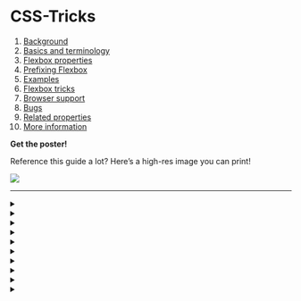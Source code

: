 # CSS-Tricks

1. [Background](broken-reference)
2. [Basics and terminology](broken-reference)
3. [Flexbox properties](broken-reference)
4. [Prefixing Flexbox](broken-reference)
5. [Examples](broken-reference)
6. [Flexbox tricks](broken-reference)
7. [Browser support](broken-reference)
8. [Bugs](broken-reference)
9. [Related properties](broken-reference)
10. [More information](broken-reference)

**Get the poster!**

Reference this guide a lot? Here’s a high-res image you can print!

![](https://i0.wp.com/css-tricks.com/wp-content/uploads/2020/06/43150-1.jpg?resize=1024%2C1024\&ssl=1)

***

<details>

<summary></summary>

The `Flexbox Layout` (Flexible Box) module ([a W3C Candidate Recommendation](https://www.w3.org/TR/css-flexbox/) as of October 2017) aims at providing a more efficient way to lay out, align and distribute space among items in a container, even when their size is unknown and/or dynamic (thus the word “flex”).

The main idea behind the flex layout is to give the container the ability to alter its items’ width/height (and order) to best fill the available space (mostly to accommodate to all kind of display devices and screen sizes). A flex container expands items to fill available free space or shrinks them to prevent overflow.

Most importantly, the flexbox layout is direction-agnostic as opposed to the regular layouts (block which is vertically-based and inline which is horizontally-based). While those work well for pages, they lack flexibility (no pun intended) to support large or complex applications (especially when it comes to orientation changing, resizing, stretching, shrinking, etc.).

**Note:** Flexbox layout is most appropriate to the components of an application, and small-scale layouts, while the [Grid](https://css-tricks.com/snippets/css/complete-guide-grid/) layout is intended for larger scale layouts.

</details>

<details>

<summary></summary>

Since flexbox is a whole module and not a single property, it involves a lot of things including its whole set of properties. Some of them are meant to be set on the container (parent element, known as “flex container”) whereas the others are meant to be set on the children (said “flex items”).

If “regular” layout is based on both block and inline flow directions, the flex layout is based on “flex-flow directions”. Please have a look at this figure from the specification, explaining the main idea behind the flex layout.

![A diagram explaining flexbox terminology. The size across the main axis of flexbox is called the main size, the other direction is the cross size. Those sizes have a main start, main end, cross start, and cross end.](https://css-tricks.com/wp-content/uploads/2018/11/00-basic-terminology.svg)

Items will be laid out following either the `main axis` (from `main-start` to `main-end`) or the cross axis (from `cross-start` to `cross-end`).

* **main axis** – The main axis of a flex container is the primary axis along which flex items are laid out. Beware, it is not necessarily horizontal; it depends on the `flex-direction` property (see below).
* **main-start | main-end** – The flex items are placed within the container starting from main-start and going to main-end.
* **main size** – A flex item’s width or height, whichever is in the main dimension, is the item’s main size. The flex item’s main size property is either the ‘width’ or ‘height’ property, whichever is in the main dimension.
* **cross axis** – The axis perpendicular to the main axis is called the cross axis. Its direction depends on the main axis direction.
* **cross-start | cross-end** – Flex lines are filled with items and placed into the container starting on the cross-start side of the flex container and going toward the cross-end side.
* **cross size** – The width or height of a flex item, whichever is in the cross dimension, is the item’s cross size. The cross size property is whichever of ‘width’ or ‘height’ that is in the cross dimension.

</details>

<details>

<summary></summary>

![](https://css-tricks.com/wp-content/uploads/2018/10/01-container.svg)

### Properties for the Parent (flex container) <a href="#properties-for-the-parent-flex-container" id="properties-for-the-parent-flex-container"></a>

**display**

This defines a flex container; inline or block depending on the given value. It enables a flex context for all its direct children.

```
.container {
  display: flex; /* or inline-flex */
}
```

Note that CSS columns have no effect on a flex container.

**flex-direction**

![the four possible values of flex-direction being shown: top to bottom, bottom to top, right to left, and left to right](https://css-tricks.com/wp-content/uploads/2018/10/flex-direction.svg)

\
This establishes the main-axis, thus defining the direction flex items are placed in the flex container. Flexbox is (aside from optional wrapping) a single-direction layout concept. Think of flex items as primarily laying out either in horizontal rows or vertical columns.

```
.container {
  flex-direction: row | row-reverse | column | column-reverse;
}
```

* `row` (default): left to right in `ltr`; right to left in `rtl`
* `row-reverse`: right to left in `ltr`; left to right in `rtl`
* `column`: same as `row` but top to bottom
* `column-reverse`: same as `row-reverse` but bottom to top

**flex-wrap**

![two rows of boxes, the first wrapping down onto the second](https://css-tricks.com/wp-content/uploads/2018/10/flex-wrap.svg)

By default, flex items will all try to fit onto one line. You can change that and allow the items to wrap as needed with this property.

```
.container {
  flex-wrap: nowrap | wrap | wrap-reverse;
}
```

* `nowrap` (default): all flex items will be on one line
* `wrap`: flex items will wrap onto multiple lines, from top to bottom.
* `wrap-reverse`: flex items will wrap onto multiple lines from bottom to top.

There are some [visual demos of `flex-wrap` here](https://css-tricks.com/almanac/properties/f/flex-wrap/).

**flex-flow**

This is a shorthand for the `flex-direction` and `flex-wrap` properties, which together define the flex container’s main and cross axes. The default value is `row nowrap`.

```
.container {
  flex-flow: column wrap;
}
```

**justify-content**

![flex items within a flex container demonstrating the different spacing options](https://css-tricks.com/wp-content/uploads/2018/10/justify-content.svg)

\
This defines the alignment along the main axis. It helps distribute extra free space leftover when either all the flex items on a line are inflexible, or are flexible but have reached their maximum size. It also exerts some control over the alignment of items when they overflow the line.

```
.container {
  justify-content: flex-start | flex-end | center | space-between | space-around | space-evenly | start | end | left | right ... + safe | unsafe;
}
```

* `flex-start` (default): items are packed toward the start of the flex-direction.
* `flex-end`: items are packed toward the end of the flex-direction.
* `start`: items are packed toward the start of the `writing-mode` direction.
* `end`: items are packed toward the end of the `writing-mode` direction.
* `left`: items are packed toward left edge of the container, unless that doesn’t make sense with the `flex-direction`, then it behaves like `start`.
* `right`: items are packed toward right edge of the container, unless that doesn’t make sense with the `flex-direction`, then it behaves like `start`.
* `center`: items are centered along the line
* `space-between`: items are evenly distributed in the line; first item is on the start line, last item on the end line
* `space-around`: items are evenly distributed in the line with equal space around them. Note that visually the spaces aren’t equal, since all the items have equal space on both sides. The first item will have one unit of space against the container edge, but two units of space between the next item because that next item has its own spacing that applies.
* `space-evenly`: items are distributed so that the spacing between any two items (and the space to the edges) is equal.

Note that that browser support for these values is nuanced. For example, `space-between` never got support from some versions of Edge, and start/end/left/right aren’t in Chrome yet. MDN [has detailed charts](https://developer.mozilla.org/en-US/docs/Web/CSS/justify-content). The safest values are `flex-start`, `flex-end`, and `center`.

There are also two additional keywords you can pair with these values: `safe` and `unsafe`. Using `safe` ensures that however you do this type of positioning, you can’t push an element such that it renders off-screen (e.g. off the top) in such a way the content can’t be scrolled too (called “data loss”).

**align-items**

![demonstration of differnet alignment options, like all boxes stuck to the top of a flex parent, the bottom, stretched out, or along a baseline](https://css-tricks.com/wp-content/uploads/2018/10/align-items.svg)

\
This defines the default behavior for how flex items are laid out along the **cross axis** on the current line. Think of it as the `justify-content` version for the cross-axis (perpendicular to the main-axis).

```
.container {
  align-items: stretch | flex-start | flex-end | center | baseline | first baseline | last baseline | start | end | self-start | self-end + ... safe | unsafe;
}
```

* `stretch` (default): stretch to fill the container (still respect min-width/max-width)
* `flex-start` / `start` / `self-start`: items are placed at the start of the cross axis. The difference between these is subtle, and is about respecting the `flex-direction` rules or the `writing-mode` rules.
* `flex-end` / `end` / `self-end`: items are placed at the end of the cross axis. The difference again is subtle and is about respecting `flex-direction` rules vs. `writing-mode` rules.
* `center`: items are centered in the cross-axis
* `baseline`: items are aligned such as their baselines align

The `safe` and `unsafe` modifier keywords can be used in conjunction with all the rest of these keywords (although note [browser support](https://developer.mozilla.org/en-US/docs/Web/CSS/align-items)), and deal with helping you prevent aligning elements such that the content becomes inaccessible.

**align-content**

![examples of the align-content property where a group of items cluster at the top or bottom, or stretch out to fill the space, or have spacing.](https://css-tricks.com/wp-content/uploads/2018/10/align-content.svg)

\
This aligns a flex container’s lines within when there is extra space in the cross-axis, similar to how `justify-content` aligns individual items within the main-axis.

**Note:** This property only takes effect on multi-line flexible containers, where `flex-wrap` is set to either `wrap` or `wrap-reverse`). A single-line flexible container (i.e. where `flex-wrap` is set to its default value, `no-wrap`) will not reflect `align-content`.

```
.container {
  align-content: flex-start | flex-end | center | space-between | space-around | space-evenly | stretch | start | end | baseline | first baseline | last baseline + ... safe | unsafe;
}
```

* `normal` (default): items are packed in their default position as if no value was set.
* `flex-start` / `start`: items packed to the start of the container. The (more supported) `flex-start` honors the `flex-direction` while `start` honors the `writing-mode` direction.
* `flex-end` / `end`: items packed to the end of the container. The (more support) `flex-end` honors the `flex-direction` while end honors the `writing-mode` direction.
* `center`: items centered in the container
* `space-between`: items evenly distributed; the first line is at the start of the container while the last one is at the end
* `space-around`: items evenly distributed with equal space around each line
* `space-evenly`: items are evenly distributed with equal space around them
* `stretch`: lines stretch to take up the remaining space

The `safe` and `unsafe` modifier keywords can be used in conjunction with all the rest of these keywords (although note [browser support](https://developer.mozilla.org/en-US/docs/Web/CSS/align-items)), and deal with helping you prevent aligning elements such that the content becomes inaccessible.

**gap, row-gap, column-gap**

![](https://css-tricks.com/wp-content/uploads/2021/09/gap-1.svg)

[The `gap` property](https://css-tricks.com/almanac/properties/g/gap/) explicitly controls the space between flex items. It applies that spacing _only between items_ not on the outer edges.

```
.container {
  display: flex;
  ...
  gap: 10px;
  gap: 10px 20px; /* row-gap column gap */
  row-gap: 10px;
  column-gap: 20px;
}
```

The behavior could be thought of as a _minimum_ gutter, as if the gutter is bigger somehow (because of something like `justify-content: space-between;`) then the gap will only take effect if that space would end up smaller.

It is not exclusively for flexbox, `gap` works in grid and multi-column layout as well.

![](https://css-tricks.com/wp-content/uploads/2018/10/02-items.svg)

### Properties for the Children (flex items) <a href="#properties-for-the-children-flex-items" id="properties-for-the-children-flex-items"></a>

**order**

![Diagram showing flexbox order. A container with the items being 1 1 1 2 3, -1 1 2 5, and 2 2 99.](https://css-tricks.com/wp-content/uploads/2018/10/order.svg)

\
By default, flex items are laid out in the source order. However, the `order` property controls the order in which they appear in the flex container.

```
.item {
  order: 5; /* default is 0 */
}
```

Items with the same `order` revert to source order.

**flex-grow**

![two rows of items, the first has all equally-sized items with equal flex-grow numbers, the second with the center item at twice the width because its value is 2 instead of 1.](https://css-tricks.com/wp-content/uploads/2018/10/flex-grow.svg)

\
This defines the ability for a flex item to grow if necessary. It accepts a unitless value that serves as a proportion. It dictates what amount of the available space inside the flex container the item should take up.

If all items have `flex-grow` set to `1`, the remaining space in the container will be distributed equally to all children. If one of the children has a value of `2`, that child would take up twice as much of the space either one of the others (or it will try, at least).

```
.item {
  flex-grow: 4; /* default 0 */
}
```

Negative numbers are invalid.

**flex-shrink**

This defines the ability for a flex item to shrink if necessary.

```
.item {
  flex-shrink: 3; /* default 1 */
}
```

Negative numbers are invalid.

**flex-basis**

This defines the default size of an element before the remaining space is distributed. It can be a length (e.g. 20%, 5rem, etc.) or a keyword. The `auto` keyword means “look at my width or height property” (which was temporarily done by the `main-size` keyword until deprecated). The `content` keyword means “size it based on the item’s content” – this keyword isn’t well supported yet, so it’s hard to test and harder to know what its brethren `max-content`, `min-content`, and `fit-content` do.

```
.item {
  flex-basis:  | auto; /* default auto */
}
```

If set to `0`, the extra space around content isn’t factored in. If set to `auto`, the extra space is distributed based on its `flex-grow` value. [See this graphic.](http://www.w3.org/TR/css3-flexbox/images/rel-vs-abs-flex.svg)

**flex**

This is the shorthand for `flex-grow,` `flex-shrink` and `flex-basis` combined. The second and third parameters (`flex-shrink` and `flex-basis`) are optional. The default is `0 1 auto`, but if you set it with a single number value, like `flex: 5;`, that changes the `flex-basis` to 0%, so it’s like setting `flex-grow: 5; flex-shrink: 1; flex-basis: 0%;`.

```
.item {
  flex: none | [ <'flex-grow'> <'flex-shrink'>? || <'flex-basis'> ]
}
```

**It is recommended that you use this shorthand property** rather than set the individual properties. The shorthand sets the other values intelligently.

**align-self**

![One item with a align-self value is positioned along the bottom of a flex parent instead of the top where all the rest of the items are.](https://css-tricks.com/wp-content/uploads/2018/10/align-self.svg)

\
This allows the default alignment (or the one specified by `align-items`) to be overridden for individual flex items.

Please see the `align-items` explanation to understand the available values.

```
.item {
  align-self: auto | flex-start | flex-end | center | baseline | stretch;
}
```

Note that `float`, `clear` and `vertical-align` have no effect on a flex item.

</details>

<details>

<summary></summary>

Flexbox requires some vendor prefixing to support the most browsers possible. It doesn’t just include prepending properties with the vendor prefix, but there are actually entirely different property and value names. This is because the Flexbox spec has changed over time, creating an [“old”, “tweener”, and “new”](https://css-tricks.com/old-flexbox-and-new-flexbox/) versions.

Perhaps the best way to handle this is to write in the new (and final) syntax and run your CSS through [Autoprefixer](https://css-tricks.com/autoprefixer/), which handles the fallbacks very well.

Alternatively, here’s a Sass `@mixin` to help with some of the prefixing, which also gives you an idea of what kind of things need to be done:

```
@mixin flexbox() {
  display: -webkit-box;
  display: -moz-box;
  display: -ms-flexbox;
  display: -webkit-flex;
  display: flex;
}

@mixin flex($values) {
  -webkit-box-flex: $values;
  -moz-box-flex:  $values;
  -webkit-flex:  $values;
  -ms-flex:  $values;
  flex:  $values;
}

@mixin order($val) {
  -webkit-box-ordinal-group: $val;  
  -moz-box-ordinal-group: $val;     
  -ms-flex-order: $val;     
  -webkit-order: $val;  
  order: $val;
}

.wrapper {
  @include flexbox();
}

.item {
  @include flex(1 200px);
  @include order(2);
}
```

</details>

<details>

<summary></summary>

Let’s start with a very very simple example, solving an almost daily problem: perfect centering. It couldn’t be any simpler if you use flexbox.

```
.parent {
  display: flex;
  height: 300px; /* Or whatever */
}

.child {
  width: 100px;  /* Or whatever */
  height: 100px; /* Or whatever */
  margin: auto;  /* Magic! */
}
```

This relies on the fact a margin set to `auto` in a flex container absorb extra space. So setting a margin of `auto` will make the item perfectly centered in both axes.

Now let’s use some more properties. Consider a list of 6 items, all with fixed dimensions, but can be auto-sized. We want them to be evenly distributed on the horizontal axis so that when we resize the browser, everything scales nicely, and without media queries.

```
.flex-container {
  /* We first create a flex layout context */
  display: flex;

  /* Then we define the flow direction 
     and if we allow the items to wrap 
   * Remember this is the same as:
   * flex-direction: row;
   * flex-wrap: wrap;
   */
  flex-flow: row wrap;

  /* Then we define how is distributed the remaining space */
  justify-content: space-around;
}
```

Done. Everything else is just some styling concern. Below is a pen featuring this example. Be sure to go to CodePen and try resizing your windows to see what happens.

Let’s try something else. Imagine we have a right-aligned navigation element on the very top of our website, but we want it to be centered on medium-sized screens and single-columned on small devices. Easy enough.

```
/* Large */
.navigation {
  display: flex;
  flex-flow: row wrap;
  /* This aligns items to the end line on main-axis */
  justify-content: flex-end;
}

/* Medium screens */
@media all and (max-width: 800px) {
  .navigation {
    /* When on medium sized screens, we center it by evenly distributing empty space around items */
    justify-content: space-around;
  }
}

/* Small screens */
@media all and (max-width: 500px) {
  .navigation {
    /* On small screens, we are no longer using row direction but column */
    flex-direction: column;
  }
}
```

Let’s try something even better by playing with flex items flexibility! What about a mobile-first 3-columns layout with full-width header and footer. And independent from source order.

```
.wrapper {
  display: flex;
  flex-flow: row wrap;
}

/* We tell all items to be 100% width, via flex-basis */
.wrapper > * {
  flex: 1 100%;
}

/* We rely on source order for mobile-first approach
 * in this case:
 * 1. header
 * 2. article
 * 3. aside 1
 * 4. aside 2
 * 5. footer
 */

/* Medium screens */
@media all and (min-width: 600px) {
  /* We tell both sidebars to share a row */
  .aside { flex: 1 auto; }
}

/* Large screens */
@media all and (min-width: 800px) {
  /* We invert order of first sidebar and main
   * And tell the main element to take twice as much width as the other two sidebars 
   */
  .main { flex: 3 0px; }
  .aside-1 { order: 1; }
  .main    { order: 2; }
  .aside-2 { order: 3; }
  .footer  { order: 4; }
}
```

</details>

<details>

<summary></summary>



</details>

<details>

<summary></summary>

**Desktop**

**Mobile / Tablet**

</details>

<details>

<summary></summary>

Flexbox is certainly not without its bugs. The best collection of them I’ve seen is Philip Walton and Greg Whitworth’s [Flexbugs](https://github.com/philipwalton/flexbugs). It’s an open-source place to track all of them, so I think it’s best to just link to that.

</details>

<details>

<summary></summary>



</details>

<details>

<summary></summary>

**Article** on Sep 26, 2013

#### [Solved by Flexbox](https://css-tricks.com/solved-flexbox/)

**Article** on Nov 25, 2013

#### [Flexbox Cheat Sheet](https://css-tricks.com/flexbox-cheat-sheet/)

**Article** on Dec 23, 2012

#### [Dive Into Flexbox](https://css-tricks.com/dive-into-flexbox/)

**Article** on Oct 23, 2018

#### [Use Cases for Flexbox](https://css-tricks.com/use-cases-for-flexbox/)

**Article** on Feb 14, 2019

#### [Quick! What’s the Difference Between Flexbox and Grid?](https://css-tricks.com/quick-whats-the-difference-between-flexbox-and-grid/)

**Article** on Feb 23, 2022

#### [Does CSS Grid Replace Flexbox?](https://css-tricks.com/css-grid-replace-flexbox/)

**Article** on Jun 25, 2020

#### [Grid for layout, flexbox for components](https://css-tricks.com/grid-for-layout-flexbox-for-components/)

**Article** on Apr 13, 2016

#### [Should I use Grid or Flexbox?](https://css-tricks.com/use-grid-flexbox/)

**Article** on Aug 13, 2016

#### [Don’t Overthink It (Flexbox) Grids](https://css-tricks.com/dont-overthink-flexbox-grids/)

**Article** on Nov 24, 2021

#### [Building Multi-Directional Layouts](https://css-tricks.com/building-multi-directional-layouts/)

**Article** on Jan 6, 2020

#### [How Auto Margins Work in Flexbox](https://css-tricks.com/how-auto-margins-work-in-flexbox/)

**Article** on Apr 10, 2017

#### [\`flex-grow\` is weird. Or is it?](https://css-tricks.com/flex-grow-is-weird/)

**Article** on Nov 12, 2020

#### [Understanding flex-grow, flex-shrink, and flex-basis](https://css-tricks.com/understanding-flex-grow-flex-shrink-and-flex-basis/)

**Article** on Feb 18, 2019

#### [IE10-Compatible Grid Auto-Placement with Flexbox](https://css-tricks.com/ie10-compatible-grid-auto-placement-with-flexbox/)

**Article** on Aug 13, 2013

#### [“Old” Flexbox and “New” Flexbox](https://css-tricks.com/old-flexbox-and-new-flexbox/)

**Article** on Jun 15, 2013

#### [Using Flexbox: Mixing Old and New for the Best Browser Support](https://css-tricks.com/using-flexbox/)

</details>

